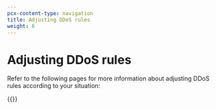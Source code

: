 ```yaml
---
pcx-content-type: navigation
title: Adjusting DDoS rules
weight: 6
---
```


# Adjusting DDoS rules

Refer to the following pages for more information about adjusting DDoS rules according to your situation:

{{<directory-listing>}}
